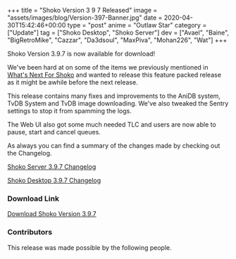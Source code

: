 +++
title = "Shoko Version 3 9 7 Released"
image = "assets/images/blog/Version-397-Banner.jpg"
date = 2020-04-30T15:42:46+00:00
type = "post"
anime = "Outlaw Star"
category = ["Update"]
tag = ["Shoko Desktop", "Shoko Server"]
dev = ["Avael", "Baine", "BigRetroMike", "Cazzar", "Da3dsoul", "MaxPiva", "Mohan226", "Wat"]
+++

Shoko Version 3.9.7 is now available for download!

We've been hard at on some of the items we previously mentioned in [What's Next For Shoko](https://shokoanime.com/blog/whats-next-for-shoko/) and wanted to release this feature packed release as it might be awhile before the next release.

This release contains many fixes and improvements to the AniDB system, TvDB System and TvDB image downloading. We've also tweaked the Sentry settings to stop it from spamming the logs.

The Web UI also got some much needed TLC and users are now able to pause, start and cancel queues.

As always you can find a summary of the changes made by checking out the Changelog.

[Shoko Server 3.9.7 Changelog](https://docs.shokoanime.com/changelog/server)

[Shoko Desktop 3.9.7 Changelog](https://docs.shokoanime.com/changelog/desktop)

### Download Link

[Download Shoko Version 3.9.7](https://shokoanime.com/downloads/)

### Contributors

This release was made possible by the following people.


